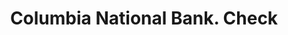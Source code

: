 ---
doi: 10.7916/D8R512RN
date_other: '1899'
date_other_textual: '1899'
form: printed ephemera
genre:
- Checks (bank checks)
name:
- Columbia National Bank
object_in_context_url: https://biggert.cul.columbia.edu/items/view/ave_biggert_00099
subject_hierarchical_geographic:
- Washington, District of Columbia, United States
subject_name:
- Columbia National Bank
title: Columbia National Bank. Check
sort_title: Columbia National Bank. Check
call_number: ave_biggert_00099
coordinates:
- 38.90472222222222,-77.01638888888888
pid: ave_biggert_00099
identifiers: ave_biggert_00099
thumbnail: https://derivativo-1.library.columbia.edu/iiif/2/ldpd:343062/full/!256,256/0/native.jpg
permalink: "/biggert/ave_biggert_00099/"
layout: iiif-image-page
---